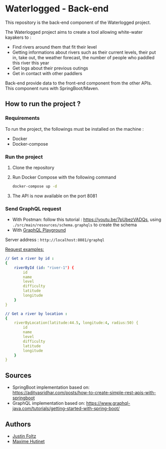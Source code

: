# Waterlogged - Back-end

This repository is the back-end component of the Waterlogged project.

The Waterlogged project aims to create a tool allowing white-water kayakers to :

- Find rivers around them that fit their level
- Getting informations about rivers such as their current levels,  their put in, take out, the weather forecast, the number of people who  paddled this river this year
- Get logs about their previous outings
- Get in contact with other paddlers

Back-end provide data to the front-end component from the other APIs. This component runs with SpringBoot/Maven.

## How to run the project ?

### Requirements

To run the project, the followings must be installed on the machine :

- Docker
- Docker-compose

### Run the project

1. Clone the repository

2. Run Docker Compose with the following command

   ```bash
   docker-compose up -d
   ```

3. The API is now available on the port 8081

### Send GraphQL request 

- With Postman: follow this tutorial : https://youtu.be/7pUbezVADQs, using `./src/main/resources/schema.graphqls` to create the schema
- With [GraphQL Playground](https://github.com/prisma/graphql-playground)

Server address : `http://localhost:8081/graphql`

<u>Request examples:</u> 

```yaml
// Get a river by id :
{
    riverById (id: "river-1") {
        id
        name
        level
        difficulty
        latitude
        longitude
    }
} 

// Get a river by location :
{
    riverByLocation(latitude:44.5, longitude:4, radius:50) {
        id
        name
        level
        difficulty
        latitude
        longitude
    }
}
```

## Sources

- SpringBoot implementation based on: https://adityasridhar.com/posts/how-to-create-simple-rest-apis-with-springboot
- GraphQL implementation based on: https://www.graphql-java.com/tutorials/getting-started-with-spring-boot/

## Authors 

- [Justin Foltz](https://github.com/JustinFoltz)
- [Maxime Hutinet](https://github.com/maximehutinet)
